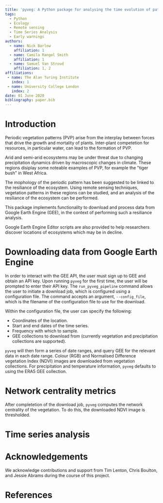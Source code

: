 ```yaml
---
title: 'pyveg: A Python package for analysing the time evolution of patterned vegetation using Google Earth Engine'
tags:
  - Python
  - Ecology
  - Remote sensing
  - Time Series Analysis
  - Early warnings 
authors:
  - name: Nick Barlow
    affiliation: 1
  - name: Camila Rangel Smith
    affiliation: 1
  - name: Samuel Van Stroud
    affiliation: 1, 2
affiliations:
 - name: The Alan Turing Institute
   index: 1
 - name: University College London
   index: 2
date: 01 June 2020
bibliography: paper.bib
---
```


# Introduction

Periodic vegetation patterns (PVP) arise from the interplay between 
forces that drive the growth and mortality of plants. Inter-plant 
competetion for resources, in particular water, can lead to the 
formation of PVP.

Arid and semi-arid ecosystems may be under threat due to changing
precipitation dynamics driven by macroscopic changes in climate. These
regions disiplay some noteable examples of PVP, for example the "tiger
bush" in West Africa.

The mophology of the periodic pattern has been suggested to be 
linked to the resiliance of the ecosystem. Using remote sensing 
techniques,  vegetation patterns in these regions can be studied, 
and an analysis of the resiliance of the ecosystem can be performed.

This package implements functionality to download and process data
from Google Earth Engine (GEE), in the context of performing such a 
resiliance analysis.

Google Earth Engine Editor scripts are also provided to help 
researchers discover locations of ecosystems which may be in
decline.


# Downloading data from Google Earth Engine

In order to interact with the GEE API, the user must sign up to GEE 
and obtain an API key. Upon running `pyveg` for the first time, the 
user will be prompted to enter their API key. The `run_pyveg_pipeline`
command allows the user to initiate a download job, which is configured
using a configuration file. The command accepts an argument, `--config_file`, 
which is the filename of the configuration file to use for the download.

Within the configuration file, the user can specify the following:
- Coordinates of the location.
- Start and end dates of the time series.
- Frequency with which to sample.
- GEE collections to download from (currently vegetation and precipitation
  collections are supported).

`pyveg` will then form a series of date ranges, and query GEE for the relevant
data in each date range. Colour (RGB) and Normalised Difference vegetation
Index (NDVI) images are downloaded from vegetation collections. For precipitation
and temperature information, `pyveg` defaults to using the ERA5 GEE collection.


# Network centrality metrics

After completetion of the download job, `pyveg` computes the network centrality 
of the vegetation. To do this, the downloaded NDVI image is thresholded.


# Time series analysis 


# Acknowledgements

We acknowledge contributions and support from Tim Lenton, Chris Boulton, 
and Jessie Abrams during the course of this project.

# References
